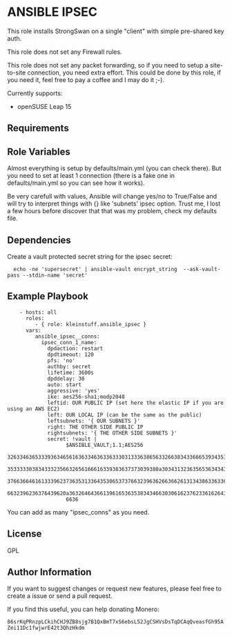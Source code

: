 ANSIBLE IPSEC
=========

This role installs StrongSwan on a single "client" with simple pre-shared key auth.

This role does not set any Firewall rules.

This role does not set any packet forwarding, so if you need to setup a site-to-site 
connection, you need extra effort. This could be done by this role, if you need it,
feel free to pay a coffee and I may do it ;-).

Currently supports:
* openSUSE Leap 15

Requirements
------------



Role Variables
--------------

Almost everything is setup by defaults/main.yml (you can check there).
But you need to set at least 1 connection (there is a fake one in 
defaults/main.yml so you can see how it works).

Be very carefull with values, Ansible will change yes/no to True/False and will 
try to interpret things with {} like 'subnets' ipsec option. Trust me, I lost
a few hours before discover that that was my problem, check my defaults file.

Dependencies
------------

Create a vault protected secret string for the ipsec secret:
```
  echo -ne 'supersecret' | ansible-vault encrypt_string  --ask-vault-pass --stdin-name 'secret'
```

Example Playbook
----------------

```
    - hosts: all
      roles:
         - { role: kleinstuff.ansible_ipsec }
      vars:
         ansible_ipsec__conns:
           ipsec_conn_1_name:
             dpdaction: restart
             dpdtimeout: 120
             pfs: 'no'
             authby: secret
             lifetime: 3600s
             dpddelay: 30
             auto: start
             aggressive: 'yes'
             ike: aes256-sha1;modp2048
             leftid: OUR PUBLIC IP (set here the elastic IP if you are using an AWS EC2)
             left: OUR LOCAL IP (can be the same as the public)
             leftsubnets: '{ OUR SUBNETS }'
             right: THE OTHER SIDE PUBLIC IP
             rightsubnets: '{ THE OTHER SIDE SUBNETS }'
             secret: !vault |
                   $ANSIBLE_VAULT;1.1;AES256
                   32633463653339363465616363346363363330313336386563326638343366653934353333346331
                   3533333038343332356632656166616339383637373039380a303431323635653634343339363831
                   37663664616133396237363531336435306537376632396362663662613134386336336665313838
                   6632396236376439620a363264643661396165363538343466303061623762336162643333373462
                   6636
```
You can add as many "ipsec_conns" as you need.

License
-------

GPL

Author Information
------------------

If you want to suggest changes or request new features, please feel free to create a issue or send a pull request.

If you find this useful, you can help donating Monero:

`86srKqPRnzpLCkihCHJ9ZB8sjg7B1QxBmT7xS6ebsL52JgCSHVsDsTqDCAqQveasfGh95AZei11Dc1fwjwrE42t3QhzHkdm`
